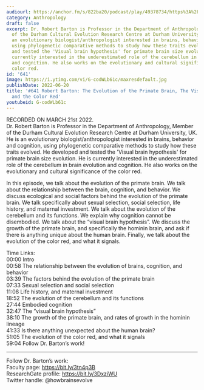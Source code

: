 ```yaml
---
audiourl: https://anchor.fm/s/822ba20/podcast/play/49378734/https%3A%2F%2Fd3ctxlq1ktw2nl.cloudfront.net%2Fstaging%2F2022-2-21%2Fd5e4547b-3c1d-5402-e7e9-4fc28a33cc79.m4a
category: Anthropology
draft: false
excerpt: Dr. Robert Barton is Professor in the Department of Anthropology, Member
  of the Durham Cultural Evolution Research Centre at Durham University, UK. He is
  an evolutionary biologist/anthropologist interested in brains, behavior and cognition,
  using phylogenetic comparative methods to study how these traits evolved. He developed
  and tested the 'Visual brain hypothesis' for primate brain size evolution. He is
  currently interested in the underestimated role of the cerebellum in brain evolution
  and cognition. He also works on the evolutionary and cultural significance of the
  color red.
id: '641'
image: https://i.ytimg.com/vi/G-codWLb61c/maxresdefault.jpg
publishDate: 2022-06-20
title: '#641 Robert Barton: The Evolution of the Primate Brain, The Visual Brain,
  and the Color Red'
youtubeid: G-codWLb61c
---
```

<div class="timelinks">

RECORDED ON MARCH 21st 2022.  
Dr. Robert Barton is Professor in the Department of Anthropology, Member of the Durham Cultural Evolution Research Centre at Durham University, UK. He is an evolutionary biologist/anthropologist interested in brains, behavior and cognition, using phylogenetic comparative methods to study how these traits evolved. He developed and tested the 'Visual brain hypothesis' for primate brain size evolution. He is currently interested in the underestimated role of the cerebellum in brain evolution and cognition. He also works on the evolutionary and cultural significance of the color red.

In this episode, we talk about the evolution of the primate brain. We talk about the relationship between the brain, cognition, and behavior. We discuss ecological and social factors behind the evolution of the primate brain. We talk specifically about sexual selection, social selection, life history, and maternal investment. We talk about the evolution of the cerebellum and its functions. We explain why cognition cannot be disembodied. We talk about the “visual brain hypothesis”. We discuss the growth of the primate brain, and specifically the hominin brain, and ask if there is anything unique about the human brain. Finally, we talk about the evolution of the color red, and what it signals.

Time Links:  
<time>00:00</time> Intro  
<time>00:58</time> The relationship between the evolution of brains, cognition, and behavior  
<time>03:39</time> The factors behind the evolution of the primate brain  
<time>07:33</time> Sexual selection and social selection  
<time>11:08</time> Life history, and maternal investment  
<time>18:52</time> The evolution of the cerebellum and its functions  
<time>27:44</time> Embodied cognition  
<time>32:47</time> The “visual brain hypothesis”  
<time>38:10</time> The growth of the primate brain, and rates of growth in the hominin lineage  
<time>41:33</time> Is there anything unexpected about the human brain?  
<time>51:05</time> The evolution of the color red, and what it signals  
<time>59:04</time> Follow Dr. Barton’s work!

---

Follow Dr. Barton’s work:  
Faculty page: https://bit.ly/3tn4p3B  
ResearchGate profile: https://bit.ly/3DxziWU  
Twitter handle: @howbrainsevolve
</div>

